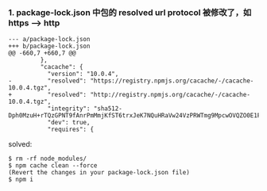 ### 1. package-lock.json 中包的 resolved url protocol 被修改了，如 https --> http

```shell
--- a/package-lock.json
+++ b/package-lock.json
@@ -660,7 +660,7 @@
         },
         "cacache": {
           "version": "10.0.4",
-          "resolved": "https://registry.npmjs.org/cacache/-/cacache-10.0.4.tgz",
+          "resolved": "http://registry.npmjs.org/cacache/-/cacache-10.0.4.tgz",
           "integrity": "sha512-Dph0MzuH+rTQzGPNT9fAnrPmMmjKfST6trxJeK7NQuHRaVw24VzPRWTmg9MpcwOVQZO0E1FBICUlFeNaKPIfHA==",
           "dev": true,
           "requires": {
```

solved:

```shell
$ rm -rf node_modules/
$ npm cache clean --force
(Revert the changes in your package-lock.json file)
$ npm i
```
